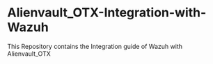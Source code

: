 # Alienvault_OTX-Integration-with-Wazuh
This Repository contains the Integration guide of Wazuh with Alienvault_OTX
